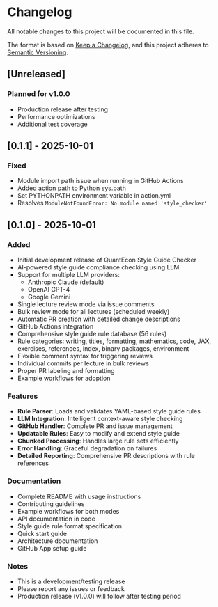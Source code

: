 # Changelog

All notable changes to this project will be documented in this file.

The format is based on [Keep a Changelog](https://keepachangelog.com/en/1.0.0/),
and this project adheres to [Semantic Versioning](https://semver.org/spec/v2.0.0.html).

## [Unreleased]

### Planned for v1.0.0
- Production release after testing
- Performance optimizations
- Additional test coverage

## [0.1.1] - 2025-10-01

### Fixed
- Module import path issue when running in GitHub Actions
- Added action path to Python sys.path
- Set PYTHONPATH environment variable in action.yml
- Resolves `ModuleNotFoundError: No module named 'style_checker'`

## [0.1.0] - 2025-10-01

### Added
- Initial development release of QuantEcon Style Guide Checker
- AI-powered style guide compliance checking using LLM
- Support for multiple LLM providers:
  - Anthropic Claude (default)
  - OpenAI GPT-4
  - Google Gemini
- Single lecture review mode via issue comments
- Bulk review mode for all lectures (scheduled weekly)
- Automatic PR creation with detailed change descriptions
- GitHub Actions integration
- Comprehensive style guide rule database (56 rules)
- Rule categories: writing, titles, formatting, mathematics, code, JAX, exercises, references, index, binary packages, environment
- Flexible comment syntax for triggering reviews
- Individual commits per lecture in bulk reviews
- Proper PR labeling and formatting
- Example workflows for adoption

### Features
- **Rule Parser**: Loads and validates YAML-based style guide rules
- **LLM Integration**: Intelligent context-aware style checking
- **GitHub Handler**: Complete PR and issue management
- **Updatable Rules**: Easy to modify and extend style guide
- **Chunked Processing**: Handles large rule sets efficiently
- **Error Handling**: Graceful degradation on failures
- **Detailed Reporting**: Comprehensive PR descriptions with rule references

### Documentation
- Complete README with usage instructions
- Contributing guidelines
- Example workflows for both modes
- API documentation in code
- Style guide rule format specification
- Quick start guide
- Architecture documentation
- GitHub App setup guide

### Notes
- This is a development/testing release
- Please report any issues or feedback
- Production release (v1.0.0) will follow after testing period
